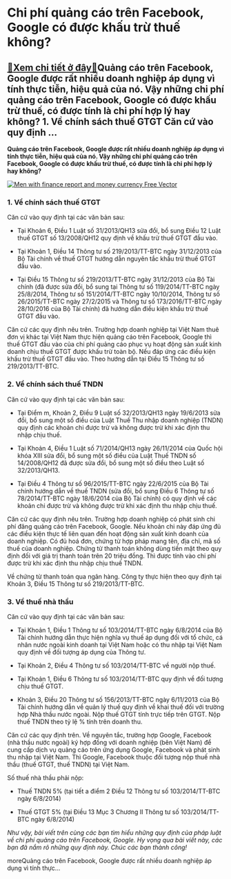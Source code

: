 Chi phí quảng cáo trên Facebook, Google có được khấu trừ thuế không?
====================================================================

[:gift:Xem chi tiết ở đây:gift:](https://hddtvn.com/chi-phi-quang-cao-tren-facebook-google-co-duoc-khau-tru-thue-khong/)Quảng cáo trên Facebook, Google được rất nhiều doanh nghiệp áp dụng vì tính thực tiễn, hiệu quả của nó. Vậy những chi phí quảng cáo trên Facebook, Google có được khấu trừ thuế, có được tính là chi phí hợp lý hay không? 1. Về chính sách thuế GTGT Căn cứ vào quy định …
---------------------------------------------------------------------------------------------------------------------------------------------------------------------------------------------------------------------------------------------------------------------------

**Quảng cáo trên Facebook, Google được rất nhiều doanh nghiệp áp dụng vì tính thực tiễn, hiệu quả của nó. Vậy những chi phí quảng cáo trên Facebook, Google có được khấu trừ thuế, có được tính là chi phí hợp lý hay không?**


[![Men with finance report and money currency Free Vector](https://hddtvn.com/wp-content/uploads/2021/01/men-with-finance-report-money-currency_24877-53421.jpg)](https://hddtvn.com/wp-content/uploads/2021/01/men-with-finance-report-money-currency_24877-53421.jpg)


### 1. Về chính sách thuế GTGT


Căn cứ vào quy định tại các văn bản sau:




* Tại Khoản 6, Điều 1 Luật số 31/2013/QH13 sửa đổi, bổ sung Điều 12 Luật thuế GTGT số 13/2008/QH12 quy định về khấu trừ thuế GTGT đầu vào.

* Tại Khoản 1, Điều 14 Thông tư số 219/2013/TT-BTC ngày 31/12/2013 của Bộ Tài chính về thuế GTGT hướng dẫn nguyên tắc khấu trừ thuế GTGT đầu vào.

* Tại Điều 15 Thông tư số 219/2013/TT-BTC ngày 31/12/2013 của Bộ Tài chính (đã được sửa đổi, bổ sung tại Thông tư số 119/2014/TT-BTC ngày 25/8/2014, Thông tư số 151/2014/TT-BTC ngày 10/10/2014, Thông tư số 26/2015/TT-BTC ngày 27/2/2015 và Thông tư số 173/2016/TT-BTC ngày 28/10/2016 của Bộ Tài chính) đã hướng dẫn điều kiện khấu trừ thuế GTGT đầu vào.



Căn cứ các quy định nêu trên. Trường hợp doanh nghiệp tại Việt Nam thuê đơn vị khác tại Việt Nam thực hiện quảng cáo trên Facebook, Google thì thuế GTGT đầu vào của chi phí quảng cáo phục vụ hoạt động sản xuất kinh doanh chịu thuế GTGT được khấu trừ toàn bộ. Nếu đáp ứng các điều kiện khấu trừ thuế GTGT đầu vào. Theo hướng dẫn tại Điều 15 Thông tư số 219/2013/TT-BTC.


### 2. Về chính sách thuế TNDN


Căn cứ vào quy định tại các văn bản sau:




* Tại Điểm m, Khoản 2, Điều 9 Luật số 32/2013/QH13 ngày 19/6/2013 sửa đổi, bổ sung một số điều của Luật Thuế Thu nhập doanh nghiệp (TNDN) quy định các khoản chi được trừ và không được trừ khi xác định thu nhập chịu thuế.

* Tại Khoản 4, Điều 1 Luật số 71/2014/QH13 ngày 26/11/2014 của Quốc hội khóa XIII sửa đổi, bổ sung một số điều của Luật Thuế TNDN số 14/2008/QH12 đã được sửa đổi, bổ sung một số điều theo Luật số 32/2013/QH13.

* Tại Điều 4 Thông tư số 96/2015/TT-BTC ngày 22/6/2015 của Bộ Tài chính hướng dẫn về thuế TNDN (sửa đổi, bổ sung Điều 6 Thông tư số 78/2014/TT-BTC ngày 18/6/2014 của Bộ Tài chính) có quy định về các khoản chi được trừ và không được trừ khi xác định thu nhập chịu thuế.



Căn cứ các quy định nêu trên. Trường hợp doanh nghiệp có phát sinh chi phí đăng quảng cáo trên Facebook, Google. Nếu khoản chi này đáp ứng đủ các điều kiện thực tế liên quan đến hoạt động sản xuất kinh doanh của doanh nghiệp. Có đủ hoá đơn, chứng từ hợp pháp mang tên, địa chỉ, mã số thuế của doanh nghiệp. Chứng từ thanh toán không dùng tiền mặt theo quy định đối với giá trị thanh toán trên 20 triệu đồng. Thì được tính vào chi phí được trừ khi xác định thu nhập chịu thuế TNDN.


Về chứng từ thanh toán qua ngân hàng. Công ty thực hiện theo quy định tại Khoản 3, Điều 15 Thông tư số 219/2013/TT-BTC.


### 3. Về thuế nhà thầu


Căn cứ vào quy định tại các văn bản sau:




* Tại Khoản 1, Điều 1 Thông tư số 103/2014/TT-BTC ngày 6/8/2014 của Bộ Tài chính hướng dẫn thực hiện nghĩa vụ thuế áp dụng đối với tổ chức, cá nhân nước ngoài kinh doanh tại Việt Nam hoặc có thu nhập tại Việt Nam quy định về đối tượng áp dụng của Thông tư.

* Tại Khoản 2, Điều 4 Thông tư số 103/2014/TT-BTC về người nộp thuế.

* Tại Khoản 1, Điều 6 Thông tư số 103/2014/TT-BTC quy định về đối tượng chịu thuế GTGT.

* Khoản 3, Điều 20 Thông tư số 156/2013/TT-BTC ngày 6/11/2013 của Bộ Tài chính hướng dẫn về quản lý thuế quy định về khai thuế đối với trường hợp Nhà thầu nước ngoài. Nộp thuế GTGT tính trực tiếp trên GTGT. Nộp thuế TNDN theo tỷ lệ % tính trên doanh thu.



Căn cứ các quy định trên. Về nguyên tắc, trường hợp Google, Facebook (nhà thầu nước ngoài) ký hợp đồng với doanh nghiệp (bên Việt Nam) để cung cấp dịch vụ quảng cáo trên ứng dụng Google, Facebook và phát sinh thu nhập tại Việt Nam. Thì Google, Facebook thuộc đối tượng nộp thuế nhà thầu (thuế GTGT, thuế TNDN) tại Việt Nam.


Số thuế nhà thầu phải nộp:




* Thuế TNDN 5% (tại tiết a điểm 2 Điều 12 Thông tư số 103/2014/TT-BTC ngày 6/8/2014)

* Thuế GTGT 5% (tại Điều 13 Mục 3 Chương II Thông tư số 103/2014/TT-BTC ngày 6/8/2014)



*Như vậy, bài viết trên cùng các bạn tìm hiểu những quy định của pháp luật về chi phí quảng cáo trên Facebook, Google. Hy vọng qua bài viết này, các bạn đã nắm rõ những quy định này. Chúc các bạn thành công!*


moreQuảng cáo trên Facebook, Google được rất nhiều doanh nghiệp áp dụng vì tính thực…

